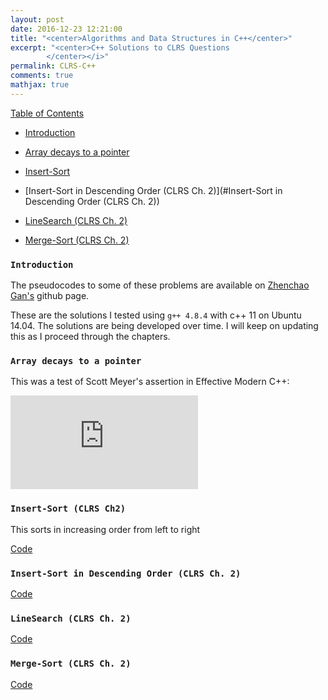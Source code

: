 ```yaml
---
layout: post
date: 2016-12-23 12:21:00
title: "<center>Algorithms and Data Structures in C++</center>"
excerpt: "<center>C++ Solutions to CLRS Questions
        </center></i>"
permalink: CLRS-C++
comments: true
mathjax: true
---
```


<script type="text/x-mathjax-config">
MathJax.Hub.Config({
  TeX: { equationNumbers: { autoNumber: "AMS" } }
});
</script>

<!--Mathjax Parser -->
<script type="text/javascript" async
  src="https://cdn.mathjax.org/mathjax/latest/MathJax.js?config=TeX-MML-AM_CHTML">
</script>

<script type="text/x-mathjax-config">
MathJax.Hub.Config({
  tex2jax: {inlineMath: [['$','$'], ['\\(','\\)']]}
});
</script>

[Table of Contents](#table-of-contents)

  - [Introduction](#introduction)

  - [Array decays to a pointer](#Array-decays-to-a-pointer)

  - [Insert-Sort](#insert-sort)

  - [Insert-Sort in Descending Order (CLRS Ch. 2)](#Insert-Sort in Descending Order (CLRS Ch. 2))

  - [LineSearch (CLRS Ch. 2)](#LineSearch (CLRS Ch. 2))

  - [Merge-Sort (CLRS Ch. 2)](#Merge-Sort (CLRS Ch. 2))
  

### `Introduction`

The pseudocodes to some of these problems are available on [Zhenchao Gan's](https://github.com/gzc/CLRS) github page.

These are the solutions I tested using `g++ 4.8.4` with c++ 11 on Ubuntu 14.04. The solutions are being developed over time. I will keep on updating this as I proceed through the chapters. 

### `Array decays to a pointer`

This was a test of Scott Meyer's assertion in Effective Modern C++:

![Code](https://github.com/lakehanne/CLRS/blob/master/src/arraydecaystopointer.cxx)

### `Insert-Sort (CLRS Ch2)`
This sorts in increasing order from left to right

[Code](https://github.com/lakehanne/CLRS/blob/master/src/insertsort.cxx)

### `Insert-Sort in Descending Order (CLRS Ch. 2)`

[Code](https://github.com/lakehanne/CLRS/blob/master/src/insertsort_descending.cxx)


### `LineSearch (CLRS Ch. 2)`

[Code](https://github.com/lakehanne/CLRS/blob/master/src/linesearch.cxx)

### `Merge-Sort (CLRS Ch. 2)`

[Code](https://github.com/lakehanne/CLRS/blob/master/src/mergesort.cxx)